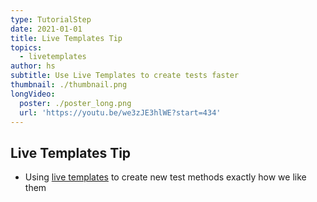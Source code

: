 ```yaml
---
type: TutorialStep
date: 2021-01-01
title: Live Templates Tip
topics:
  - livetemplates
author: hs
subtitle: Use Live Templates to create tests faster
thumbnail: ./thumbnail.png
longVideo:
  poster: ./poster_long.png
  url: 'https://youtu.be/we3zJE3hlWE?start=434'
---
```


## Live Templates Tip
- Using [live templates](https://www.jetbrains.com/help/idea/using-live-templates.html) to create new test methods exactly how we like them
